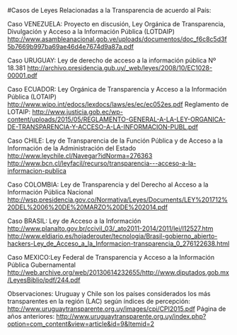 
#Casos de Leyes Relacionadas a la Transparencia de acuerdo al País:

Caso VENEZUELA: Proyecto en discusión, Ley Orgánica de Transparencia, Divulgación y Acceso a la Información Pública (LOTDAIP)
http://www.asambleanacional.gob.ve/uploads/documentos/doc_f6c8c5d3f5b7669b997ba69ae46d4e7674d9a87a.pdf

Caso URUGUAY: Ley de derecho de acceso a la información pública Nº 18.381
http://archivo.presidencia.gub.uy/_web/leyes/2008/10/EC1028-00001.pdf

Caso ECUADOR: Ley Orgánica de Transparencia y Acceso a la Información Pública (LOTAIP)
http://www.wipo.int/edocs/lexdocs/laws/es/ec/ec052es.pdf
    Reglamento de LOTAIP: http://www.justicia.gob.ec/wp-content/uploads/2015/05/REGLAMENTO-GENERAL-A-LA-LEY-ORGANICA-DE-TRANSPARENCIA-Y-ACCESO-A-LA-INFORMACION-PUBL.pdf
    
Caso CHILE: Ley de Transparencia de la Función Pública y de Acceso a la Información de la Administración del Estado
http://www.leychile.cl/Navegar?idNorma=276363
http://www.bcn.cl/leyfacil/recurso/transparencia---acceso-a-la-informacion-publica

Caso COLOMBIA: Ley de Transparencia y del Derecho al Acceso a la Información Pública Nacional
http://wsp.presidencia.gov.co/Normativa/Leyes/Documents/LEY%201712%20DEL%2006%20DE%20MARZO%20DE%202014.pdf

Caso BRASIL: Ley de Acceso a la Información
http://www.planalto.gov.br/ccivil_03/_ato2011-2014/2011/lei/l12527.htm
  http://www.eldiario.es/hojaderouter/tecnologia/Brasil-gobierno_abierto-hackers-Ley_de_Acceso_a_la_Informacion-transparencia_0_276122638.html

Caso MEXICO:Ley Federal de Transparencia y Acceso a la Información Pública Gubernamental
http://web.archive.org/web/20130614232655/http://www.diputados.gob.mx/LeyesBiblio/pdf/244.pdf


Observaciones: 
Uruguay y Chile son los países considerados los más transparentes en la región (LAC) según índices de percepción:
http://www.uruguaytransparente.org.uy/images/cpi/CPI2015.pdf
Página de años anteriores:
http://www.uruguaytransparente.org.uy/index.php?option=com_content&view=article&id=9&Itemid=2
